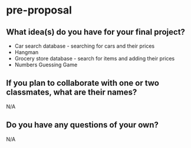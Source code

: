 # pre-proposal

## What idea(s) do you have for your final project?

- Car search database - searching for cars and their prices
- Hangman
- Grocery store database - search for items and adding their prices
- Numbers Guessing Game

## If you plan to collaborate with one or two classmates, what are their names?

N/A

## Do you have any questions of your own?

N/A
